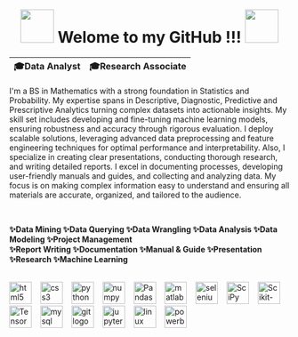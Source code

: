 <div align="center">

# <img src="https://user-images.githubusercontent.com/74038190/213844263-a8897a51-32f4-4b3b-b5c2-e1528b89f6f3.png" width="60px" /> **Welome to my GitHub !!!** <img src="https://user-images.githubusercontent.com/74038190/213844263-a8897a51-32f4-4b3b-b5c2-e1528b89f6f3.png" width="60px" />

| 🎓Data Analyst | 🎓Research Associate |
|-------|--------|

</div>

I'm a BS in Mathematics with a strong foundation in Statistics and Probability. My expertise spans in Descriptive, Diagnostic, Predictive and Prescriptive Analytics turning complex datasets into actionable insights. My skill set includes developing and fine-tuning machine learning models, ensuring robustness and accuracy through rigorous evaluation. I deploy scalable solutions, leveraging advanced data preprocessing and feature engineering techniques for optimal performance and interpretability. Also, I specialize in creating clear presentations, conducting thorough research, and writing detailed reports. I excel in documenting processes, developing user-friendly manuals and guides, and collecting and analyzing data. My focus is on making complex information easy to understand and ensuring all materials are accurate, organized, and tailored to the audience.

<br>

**✨Data Mining ✨Data Querying ✨Data Wrangling ✨Data Analysis ✨Data Modeling ✨Project Management** <br>
**✨Report Writing ✨Documentation ✨Manual & Guide ✨Presentation ✨Research  ✨Machine Learning**

<br>

<div align="left">
  <img src="https://cdn.jsdelivr.net/gh/devicons/devicon/icons/html5/html5-original.svg" height="40" alt="html5 logo" />
    <img width="8" />
  <img src="https://cdn.jsdelivr.net/gh/devicons/devicon/icons/css3/css3-original.svg" height="40" alt="css3 logo" />
    <img width="8" />
  <img src="https://cdn.jsdelivr.net/gh/devicons/devicon/icons/python/python-original.svg" height="40" alt="python logo" />
    <img width="8" />
  <img src="https://cdn.jsdelivr.net/gh/devicons/devicon/icons/numpy/numpy-original.svg" height="40" alt="numpy logo" />
    <img width="8" />
  <img src="https://pandas.pydata.org/static/img/pandas_mark.svg" height="40" alt="Pandas logo" />
    <img width="8" />
  <img src="https://cdn.jsdelivr.net/gh/devicons/devicon/icons/matlab/matlab-original.svg" height="40" alt="matlab logo" />
    <img width="8" />
  <img src="https://cdn.jsdelivr.net/gh/devicons/devicon/icons/selenium/selenium-original.svg" height="40" alt="selenium logo" />
    <img width="8" />
  <img src="https://upload.wikimedia.org/wikipedia/commons/b/b2/SCIPY_2.svg" height="40" alt="SciPy logo" />
    <img width="8" />
  <img src="https://upload.wikimedia.org/wikipedia/commons/0/05/Scikit_learn_logo_small.svg" height="40" alt="Scikit-Learn logo" />
    <img width="8" />
  <img src="https://upload.wikimedia.org/wikipedia/commons/2/2d/Tensorflow_logo.svg" height="40" alt="TensorFlow logo" />
    <img width="8" />
   <img src="https://cdn.jsdelivr.net/gh/devicons/devicon/icons/mysql/mysql-original.svg" height="40" alt="mysql logo" />
    <img width="8" />
  <img src="https://cdn.jsdelivr.net/gh/devicons/devicon/icons/git/git-original.svg" height="40" alt="git logo" />
    <img width="8" /> 
  <img src="https://cdn.jsdelivr.net/gh/devicons/devicon/icons/jupyter/jupyter-original.svg" height="40" alt="jupyter logo" />
    <img width="8" /> 
  <img src="https://cdn.jsdelivr.net/gh/devicons/devicon/icons/linux/linux-original.svg" height="40" alt="linux logo" />
    <img width="8" />
    <img src="https://upload.wikimedia.org/wikipedia/commons/c/cf/New_Power_BI_Logo.svg" height="40" alt="powerbi logo" />
    <img width="8" />
</div>

